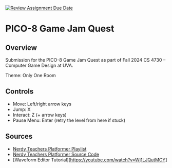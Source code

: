 [![Review Assignment Due Date](https://classroom.github.com/assets/deadline-readme-button-22041afd0340ce965d47ae6ef1cefeee28c7c493a6346c4f15d667ab976d596c.svg)](https://classroom.github.com/a/mWzzBE6-)

# PICO-8 Game Jam Quest

## Overview

Submission for the PICO-8 Game Jam Quest as part of Fall 2024 CS 4730 – Computer Game Design at UVA.

Theme: Only One Room

## Controls
- Move: Left/right arrow keys
- Jump: X
- Interact: Z (+ arrow keys)
- Pause Menu: Enter (retry the level from here if stuck)

## Sources

- [Nerdy Teachers Platformer Playlist](https://youtube.com/playlist?list=PLyhkEEoUjSQtUiSOu-N4BIrHBFtLNjkyE)
- [Nerdy Teachers Platformer Source Code](https://nerdyteachers.com/Explain/Platformer/)
- [Waveform Editor Tutorial][https://youtube.com/watch?v=Wj1LJQutMCY]